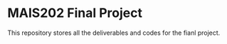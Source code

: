 # MAIS202 Final Project
This repository stores all the deliverables and codes for the fianl project.
